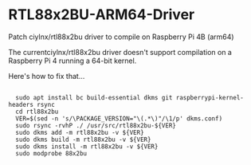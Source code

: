 # RTL88x2BU-ARM64-Driver
Patch ciylnx/rtl88x2bu driver to compile on Raspberry Pi 4B (arm64)

The currentciylnx/rtl88x2bu driver doesn't support compilation on a Raspberry Pi 4 running a 64-bit kernel.

Here's how to fix that...

<code>
  sudo apt install bc build-essential dkms git raspberrypi-kernel-headers rsync
  cd rtl88x2bu
  VER=$(sed -n 's/\PACKAGE_VERSION="\(.*\)"/\1/p' dkms.conf)
  sudo rsync -rvhP ./ /usr/src/rtl88x2bu-${VER}
  sudo dkms add -m rtl88x2bu -v ${VER}
  sudo dkms build -m rtl88x2bu -v ${VER}
  sudo dkms install -m rtl88x2bu -v ${VER}
  sudo modprobe 88x2bu
</code>
